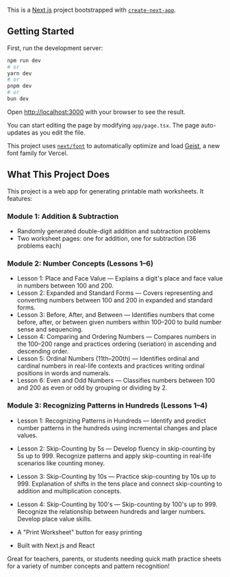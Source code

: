 This is a [Next.js](https://nextjs.org) project bootstrapped with [`create-next-app`](https://nextjs.org/docs/app/api-reference/cli/create-next-app).

## Getting Started

First, run the development server:

```bash
npm run dev
# or
yarn dev
# or
pnpm dev
# or
bun dev
```

Open [http://localhost:3000](http://localhost:3000) with your browser to see the result.

You can start editing the page by modifying `app/page.tsx`. The page auto-updates as you edit the file.

This project uses [`next/font`](https://nextjs.org/docs/app/building-your-application/optimizing/fonts) to automatically optimize and load [Geist](https://vercel.com/font), a new font family for Vercel.

## What This Project Does

This project is a web app for generating printable math worksheets. It features:

### Module 1: Addition & Subtraction
- Randomly generated double-digit addition and subtraction problems
- Two worksheet pages: one for addition, one for subtraction (36 problems each)

### Module 2: Number Concepts (Lessons 1–6)
- Lesson 1: Place and Face Value — Explains a digit's place and face value in numbers between 100 and 200.
- Lesson 2: Expanded and Standard Forms — Covers representing and converting numbers between 100 and 200 in expanded and standard forms.
- Lesson 3: Before, After, and Between — Identifies numbers that come before, after, or between given numbers within 100–200 to build number sense and sequencing.
- Lesson 4: Comparing and Ordering Numbers — Compares numbers in the 100–200 range and practices ordering (seriation) in ascending and descending order.
- Lesson 5: Ordinal Numbers (11th–200th) — Identifies ordinal and cardinal numbers in real-life contexts and practices writing ordinal positions in words and numerals.
- Lesson 6: Even and Odd Numbers — Classifies numbers between 100 and 200 as even or odd by grouping or dividing by 2.

### Module 3: Recognizing Patterns in Hundreds (Lessons 1–4)
- Lesson 1: Recognizing Patterns in Hundreds — Identify and predict number patterns in the hundreds using incremental changes and place values.
- Lesson 2: Skip-Counting by 5s — Develop fluency in skip-counting by 5s up to 999. Recognize patterns and apply skip-counting in real-life scenarios like counting money.
- Lesson 3: Skip-Counting by 10s — Practice skip-counting by 10s up to 999. Explanation of shifts in the tens place and connect skip-counting to addition and multiplication concepts.
- Lesson 4: Skip-Counting by 100's — Skip-counting by 100's up to 999. Recognize the relationship between hundreds and larger numbers. Develop place value skills.

- A "Print Worksheet" button for easy printing
- Built with Next.js and React

Great for teachers, parents, or students needing quick math practice sheets for a variety of number concepts and pattern recognition!
